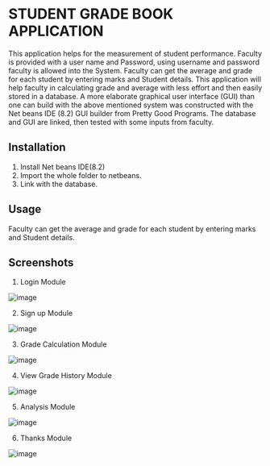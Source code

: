 # STUDENT GRADE BOOK APPLICATION 

<p>This application helps for the measurement of student performance. Faculty
is provided with a user name and Password, using username and
password faculty is allowed into the System.
Faculty can get the average and grade for each student by entering marks
and Student details. This application will help faculty in calculating grade
and average with less effort and then easily stored in a database.
A more elaborate graphical user interface (GUI) than one can build with
the above mentioned system was constructed with the Net beans IDE (8.2)
GUI builder from Pretty Good Programs. The database and GUI are
linked, then tested with some inputs from faculty.</p>

## Installation

1) Install Net beans IDE(8.2)
2) Import the whole folder to netbeans.
3) Link with the database.

## Usage

<p>Faculty can get the average and grade for each student by entering marks
and Student details.</p>

## Screenshots

1) Login Module

![image](https://user-images.githubusercontent.com/53087631/83058245-b36b6880-a075-11ea-9970-b4dbde3055f3.png)

2) Sign up Module

![image](https://user-images.githubusercontent.com/53087631/83058371-e44b9d80-a075-11ea-9a16-d0adcf0993e9.png)

3) Grade Calculation Module

![image](https://user-images.githubusercontent.com/53087631/83058452-06ddb680-a076-11ea-9887-65152357820d.png)

4) View Grade History Module

![image](https://user-images.githubusercontent.com/53087631/83058530-207efe00-a076-11ea-9d08-189047a782c6.png)

5) Analysis Module

![image](https://user-images.githubusercontent.com/53087631/83058583-3ab8dc00-a076-11ea-8bc7-71c9d6f6b566.png)

6) Thanks Module

![image](https://user-images.githubusercontent.com/53087631/83058639-4f956f80-a076-11ea-99aa-d7b3c9c9063b.png)

